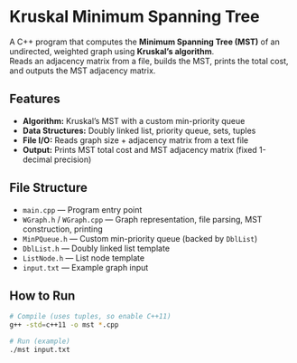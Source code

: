 # Kruskal Minimum Spanning Tree

A C++ program that computes the **Minimum Spanning Tree (MST)** of an undirected, weighted graph using **Kruskal’s algorithm**.  
Reads an adjacency matrix from a file, builds the MST, prints the total cost, and outputs the MST adjacency matrix.

## Features
- **Algorithm:** Kruskal’s MST with a custom min-priority queue
- **Data Structures:** Doubly linked list, priority queue, sets, tuples
- **File I/O:** Reads graph size + adjacency matrix from a text file
- **Output:** Prints MST total cost and MST adjacency matrix (fixed 1-decimal precision)

## File Structure
- `main.cpp` — Program entry point
- `WGraph.h` / `WGraph.cpp` — Graph representation, file parsing, MST construction, printing
- `MinPQueue.h` — Custom min-priority queue (backed by `DblList`)
- `DblList.h` — Doubly linked list template
- `ListNode.h` — List node template
- `input.txt` — Example graph input

## How to Run
```bash
# Compile (uses tuples, so enable C++11)
g++ -std=c++11 -o mst *.cpp

# Run (example)
./mst input.txt
